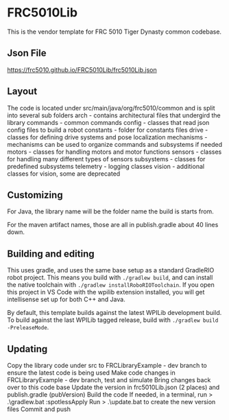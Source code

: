 # FRC5010Lib

This is the vendor template for FRC 5010 Tiger Dynasty common codebase.

## Json File

https://frc5010.github.io/FRC5010Lib/frc5010Lib.json

## Layout

The code is located under src/main/java/org/frc5010/common and is split into several sub folders
    arch - contains architectural files that undergird the library
    commands - common commands
    config - classes that read json config files to build a robot
    constants - folder for constants files
    drive - classes for defining drive systems and pose localization
    mechanisms - mechanisms can be used to organize commands and subsystems if needed
    motors - classes for handling motors and motor functions
    sensors - classes for handling many different types of sensors
    subsystems - classes for predefined subsystems
    telemetry - logging classes
    vision - additional classes for vision, some are deprecated

## Customizing
For Java, the library name will be the folder name the build is starts from.

For the maven artifact names, those are all in publish.gradle about 40 lines down.

## Building and editing
This uses gradle, and uses the same base setup as a standard GradleRIO robot project. This means you build with `./gradlew build`, and can install the native toolchain with `./gradlew installRoboRIOToolchain`. If you open this project in VS Code with the wpilib extension installed, you will get intellisense set up for both C++ and Java.

By default, this template builds against the latest WPILib development build. To build against the last WPILib tagged release, build with `./gradlew build -PreleaseMode`.

## Updating
Copy the library code under src to FRCLibraryExample - dev branch to ensure the latest code is being used
Make code changes in FRCLibraryExample - dev branch, test and simulate
Bring changes back over to this code base
Update the version in frc5010Lib.json (2 places) and publish.gradle (pubVersion)
Build the code
If needed, in a terminal, run > .\gradlew.bat :spotlessApply
Run > .\update.bat to create the new version files
Commit and push 
